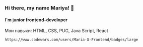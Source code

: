 ### Hi there, my name Mariya! 👋
#### I`m junior frontend-developer

Мои навыки: HTML, CSS, PUG, Java Script, React
<!--
**Mariya-G/Mariya-G** is a ✨ _special_ ✨ repository because its `README.md` (this file) appears on your GitHub profile.

Here are some ideas to get you started:

- 🔭 I’m currently working on ...
- 🌱 I’m currently learning ...
- 👯 I’m looking to collaborate on ...
- 🤔 I’m looking for help with ...
- 💬 Ask me about ...
- 📫 How to reach me: ...
- 😄 Pronouns: ...
- ⚡ Fun fact: ...
-->

`https://www.codewars.com/users/Maria-G-Frontend/badges/large`
